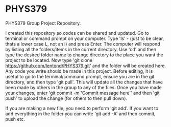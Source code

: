 # PHYS379
PHYS379 Group Project Repository.

I created this repository so codes can be shared and updated. Go to terminal or command prompt on your computer. Type 'ls' - (just to be clear, thats a lower case L, not an i) and press Enter. The computer will respond by listing all the folders/items in the current directory. Use 'cd'  and then type the desired folder name to change directory to the place you want the project to be located. Now type 'git clone https://github.com/lentond/PHYS379.git' and the folder will be created here. Any code you write should be made in this project. Before editing, it is useful to go to the terminal/command prompt, ensure you are in the git directory, and then type 'git pull'. This will update all the changes that have been made by others in the group to any of the files. Once you have made your changes, enter 'git commit -m 'Commit message here'' and then 'git push' to upload the change (for others to then pull down).

If you are making a new file, you need to perform 'git add'. If you want to add everything in the folder you can write 'git add -A' and then commit, push etc.
